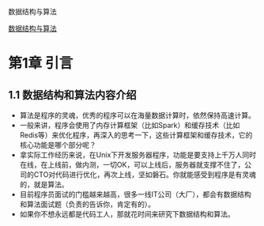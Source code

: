 数据结构与算法

[数据结构与算法](https://www.bilibili.com/video/BV1E4411H73v?spm_id_from=333.788.player.switch&vd_source=b850b3a29a70c8eb888ce7dff776a5d1&p=14)

# 第1章 引言

## 1.1 数据结构和算法内容介绍

- 算法是程序的灵魂，优秀的程序可以在海量数据计算时，依然保持高速计算。
- 一般来讲，程序会使用了内存计算框架（比如Spark）和缓存技术（比如Redis等）来优化程序，再深入的思考一下，这些计算框架和缓存技术，它的核心功能是哪个部分呢？
- 拿实际工作经历来说，在Unix下开发服务器程序，功能是要支持上千万人同时在线，在上线前，做内测，一切OK，可以上线后，服务器就支撑不住了，公司的CTO对代码进行优化，再次上线，坚如磐石。你就能感受到程序是有灵魂的，就是算法。
- 目前程序员面试的门槛越来越高，很多一线IT公司（大厂），都会有数据结构和算法面试题（负责的告诉你，肯定有的）。
- 如果你不想永远都是代码工人，那就花时间来研究下数据结构和算法。